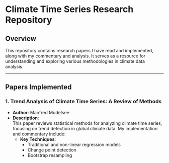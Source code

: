 # Climate Time Series Research Repository

## Overview
This repository contains research papers I have read and implemented, along with my commentary and analysis. It serves as a resource for understanding and exploring various methodologies in climate data analysis.

---

## Papers Implemented

### 1. **Trend Analysis of Climate Time Series: A Review of Methods**  
   - **Author**: Manfred Mudelsee  
   - **Description**:  
     This paper reviews statistical methods for analyzing climate time series, focusing on trend detection in global climate data. My implementation and commentary include:
     - **Key Techniques**:
       - Traditional and non-linear regression models
       - Change point detection
       - Bootstrap resampling


